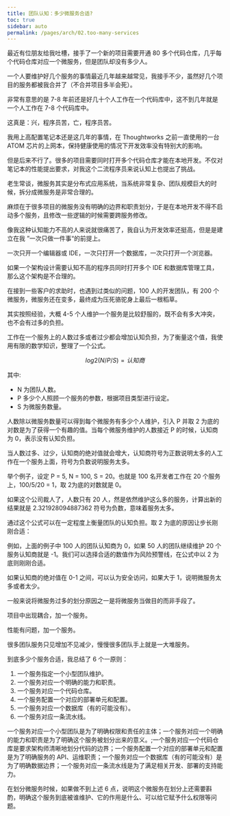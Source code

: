 ```yaml
---
title: 团队认知：多少微服务合适?
toc: true
sidebar: auto
permalink: /pages/arch/02.too-many-services
---
```


最近有位朋友给我吐槽，接手了一个新的项目需要开通 80 多个代码仓库，几乎每个代码仓库对应一个微服务，但是团队却没有多少人。

一个人要维护好几个服务的事情最近几年越来越常见，我接手不少，虽然好几个项目的服务都被我合并了（不合并项目多半会死）。

非常有意思的是 7-8 年前还是好几十个人工作在一个代码库中，这不到几年就是一个人工作在 7-8 个代码库中。

这真是：兴，程序员苦，亡，程序员苦。

我用上高配置笔记本还是这几年的事情，在 Thoughtworks 之前一直使用的一台 ATOM 芯片的上网本，保持健康使用的情况下开发效率没有特别大的影响。

但是后来不行了。很多的项目需要同时打开多个代码仓库才能在本地开发。不仅对笔记本的性能提出要求，对我这个二流程序员来说认知上也提出了挑战。

老生常谈，微服务其实是分布式应用系统，当系统非常复杂、团队规模巨大的时候，拆分成微服务是非常合理的。

麻烦在于很多项目的微服务没有明确的边界和职责划分，于是在本地开发不得不启动多个服务，且修改一些逻辑的时候需要跨服务修改。

像我这种认知能力不高的人来说就很痛苦了，我自认为开发效率还挺高，但是是建立在我 ”一次只做一件事“的前提上。

一次只开一个编辑器或 IDE，一次只打开一个数据库，一次只打开一个浏览器。

如果一个架构设计需要认知不高的程序员同时打开多个 IDE 和数据库管理工具，那么这个架构是不合理的。

在接到一些客户的求助时，也遇到过类似的问题，100 人的开发团队，有 200 个微服务，微服务还在变多，最终成为压死骆驼身上最后一根稻草。

其实按照经验，大概 4-5 个人维护一个服务是比较舒服的，既不会有多大冲突，也不会有过多的负担。

工作在一个服务上的人数过多或者过少都会增加认知负担，为了衡量这个值，我使用有限的数学知识，整理了一个公式。

$$
log2(N/P/S) = 认知商
$$

其中:

- N 为团队人数。
- P 多少个人照顾一个服务的参数，根据项目类型进行设定。
- S 为微服务数量。

人数除以微服务数量可以得到每个微服务有多少个人维护，引入 P 并取 2 为底的对数是为了获得一个有趣的值。当每个微服务维护的人数接近 P 的时候，认知商为 0，表示没有认知负担。

当人数过多、过少，认知商的绝对值就会增大，认知商符号为正数说明太多的人工作在一个服务上面，符号为负数说明服务太多。

举个例子，设定 P = 5, N = 100, S = 20。也就是 100 名开发者工作在 20 个服务上，100/5/20 = 1，取 2为底的对数就是 0。

如果这个公司裁人了，人数只有 20 人，然是依然维护这么多的服务，计算出新的结果就是 2.321928094887362 符号为负数，意味着服务太多。

通过这个公式可以在一定程度上衡量团队的认知负担。取 2 为底的原因让步长刚刚合适：

例如，上面的例子中 100 人的团队认知商为 0，如果 50 人的团队继续维护 20 个服务认知商就是 -1。我们可以选择合适的数值作为风险预警线，在公式中以 2 为底则刚刚合适。

如果认知商的绝对值在 0-1 之间，可以认为安全访问，如果大于 1，说明微服务太多或者太少。 

一般来说将微服务过多的划分原因之一是将微服务当做目的而非手段了。

项目中出现耦合，加一个服务。

性能有问题，加一个服务。

很多团队服务只见增加不见减少，慢慢很多团队手上就是一大堆服务。

到底多少个服务合适，我总结了 6 个一原则：

1. 一个服务指定一个小型团队维护。
2. 一个服务对应一个明确的能力和职责。
3. 一个服务对应一个代码仓库。
4. 一个服务配置一个对应的部署单元和配置。
5. 一个服务对应一个数据库（有的可能没有）。
6. 一个服务对应一条流水线。

一个服务对应一个小型团队是为了明确权限和责任的主体；一个服务对应一个明确的能力和职责是为了明确这个服务被划分出来的意义。;一个服务对应一个代码仓库是要求架构师清晰地划分代码的边界；一个服务配置一个对应的部署单元和配置是为了明确服务的 API、运维职责；一个服务对应一个数据库（有的可能没有）是为了明确数据边界；一个服务对应一条流水线是为了满足相关开发、部署的支持能力。

在划分微服务时候，如果做不到上述 6 点，说明这个微服务在划分上还需要斟酌，明确这个服务到底被谁维护、它的作用是什么、可以给它赋予什么权限等问题。

